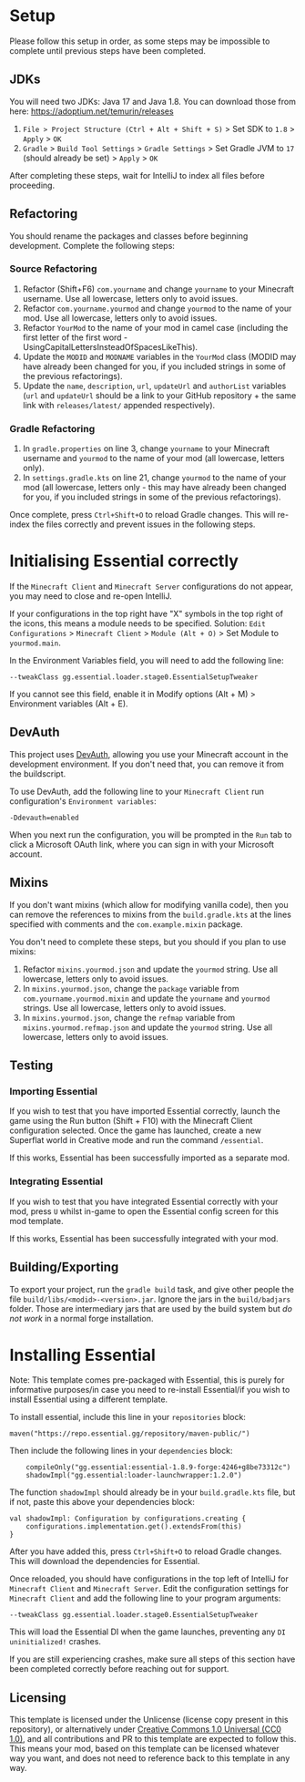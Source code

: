 # Setup
Please follow this setup in order, as some steps may be impossible to complete until previous steps have been completed.

## JDKs
You will need two JDKs: Java 17 and Java 1.8. You can download those from here: https://adoptium.net/temurin/releases

1. `File > Project Structure (Ctrl + Alt + Shift + S)` > Set SDK to `1.8` > `Apply` > `OK`
1. `Gradle` > `Build Tool Settings` > `Gradle Settings` > Set Gradle JVM to `17` (should already be set) > `Apply` > `OK`

After completing these steps, wait for IntelliJ to index all files before proceeding.

## Refactoring
You should rename the packages and classes before beginning development. Complete the following steps:

### Source Refactoring
1. Refactor (Shift+F6) `com.yourname` and change `yourname` to your Minecraft username. Use all lowercase, letters only to avoid issues.
2. Refactor `com.yourname.yourmod` and change `yourmod` to the name of your mod. Use all lowercase, letters only to avoid issues.
3. Refactor `YourMod` to the name of your mod in camel case (including the first letter of the first word - UsingCapitalLettersInsteadOfSpacesLikeThis).
4. Update the `MODID` and `MODNAME` variables in the `YourMod` class (MODID may have already been changed for you, if you included strings in some of the previous refactorings).
5. Update the `name`, `description`, `url`, `updateUrl` and `authorList` variables (`url` and `updateUrl` should be a link to your GitHub repository + the same link with `releases/latest/` appended respectively).

### Gradle Refactoring
1. In `gradle.properties` on line 3, change `yourname` to your Minecraft username and `yourmod` to the name of your mod (all lowercase, letters only).
2. In `settings.gradle.kts` on line 21, change `yourmod` to the name of your mod (all lowercase, letters only - this may have already been changed for you, if you included strings in some of the previous refactorings).

Once complete, press `Ctrl+Shift+O` to reload Gradle changes. This will re-index the files correctly and prevent issues in the following steps.



# Initialising Essential correctly
If the `Minecraft Client` and `Minecraft Server` configurations do not appear, you may need to close and re-open IntelliJ.

If your configurations in the top right have "X" symbols in the top right of the icons, this means a module needs to be specified.
Solution: `Edit Configurations` > `Minecraft Client` > `Module (Alt + O)` > Set Module to `yourmod.main`.

In the Environment Variables field, you will need to add the following line:
```
--tweakClass gg.essential.loader.stage0.EssentialSetupTweaker
```

If you cannot see this field, enable it in Modify options (Alt + M) > Environment variables (Alt + E).

## DevAuth
This project uses [DevAuth](https://github.com/DJtheRedstoner/DevAuth), allowing you use your Minecraft account in the development environment. If you don't need that, you can remove it from the buildscript.

To use DevAuth, add the following line to your `Minecraft Client` run configuration's `Environment variables`:
```
-Ddevauth=enabled
```

When you next run the configuration, you will be prompted in the `Run` tab to click a Microsoft OAuth link, where you can sign in with your Microsoft account.

## Mixins
If you don't want mixins (which allow for modifying vanilla code), then you can remove the references to mixins from the `build.gradle.kts` at the lines specified with comments and the `com.example.mixin` package.

You don't need to complete these steps, but you should if you plan to use mixins:

1. Refactor `mixins.yourmod.json` and update the `yourmod` string. Use all lowercase, letters only to avoid issues.
2. In `mixins.yourmod.json`, change the `package` variable from `com.yourname.yourmod.mixin` and update the `yourname` and `yourmod` strings. Use all lowercase, letters only to avoid issues.
3. In `mixins.yourmod.json`, change the `refmap` variable from `mixins.yourmod.refmap.json` and update the `yourmod` string. Use all lowercase, letters only to avoid issues.

## Testing
### Importing Essential
If you wish to test that you have imported Essential correctly, launch the game using the Run button (Shift + F10) with the Minecraft Client configuration selected.
Once the game has launched, create a new Superflat world in Creative mode and run the command `/essential`.

If this works, Essential has been successfully imported as a separate mod.

### Integrating Essential
If you wish to test that you have integrated Essential correctly with your mod, press `U` whilst in-game to open the Essential config screen for this mod template.

If this works, Essential has been successfully integrated with your mod.

## Building/Exporting
To export your project, run the `gradle build` task, and give other people the file `build/libs/<modid>-<version>.jar`.
Ignore the jars in the `build/badjars` folder. Those are intermediary jars that are used by the build system but *do not work* in a normal forge installation.



# Installing Essential
Note: This template comes pre-packaged with Essential, this is purely for informative purposes/in case you need to re-install Essential/if you wish to install Essential using a different template.

To install essential, include this line in your `repositories` block:
```
maven("https://repo.essential.gg/repository/maven-public/")
```

Then include the following lines in your `dependencies` block:
```
    compileOnly("gg.essential:essential-1.8.9-forge:4246+g8be73312c")
    shadowImpl("gg.essential:loader-launchwrapper:1.2.0")
```

The function `shadowImpl` should already be in your `build.gradle.kts` file, but if not, paste this above your dependencies block:
```
val shadowImpl: Configuration by configurations.creating {
    configurations.implementation.get().extendsFrom(this)
}
```

After you have added this, press `Ctrl+Shift+O` to reload Gradle changes. This will download the dependencies for Essential.

Once reloaded, you should have configurations in the top left of IntelliJ for `Minecraft Client` and `Minecraft Server`. Edit the configuration settings for `Minecraft Client` and add the following line to your program arguments:
```
--tweakClass gg.essential.loader.stage0.EssentialSetupTweaker
```

This will load the Essential DI when the game launches, preventing any `DI uninitialized!` crashes.

If you are still experiencing crashes, make sure all steps of this section have been completed correctly before reaching out for support.

## Licensing

This template is licensed under the Unlicense (license copy present in this repository), or alternatively under [Creative Commons 1.0 Universal (CC0 1.0)](https://creativecommons.org/publicdomain/zero/1.0/), and all contributions and PR to this template are expected to follow this. This means your mod, based on this template can be licensed whatever way you want, and does not need to reference back to this template in any way.
